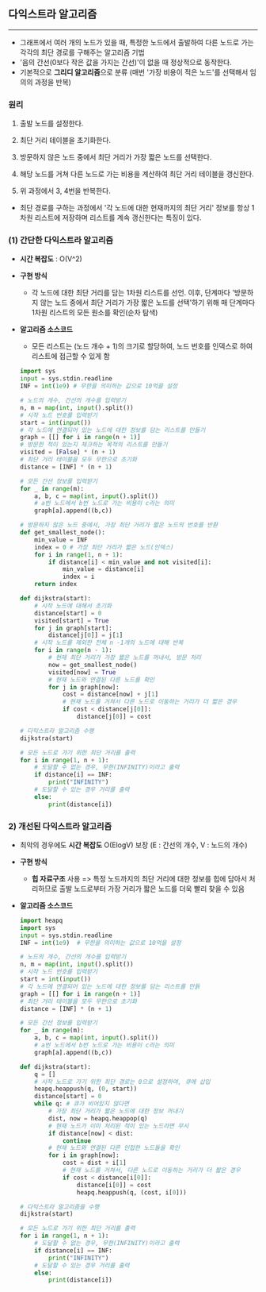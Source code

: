 ## 다익스트라 알고리즘

---

- 그래프에서 여러 개의 노드가 있을 때, 특정한 노드에서 출발하여 다른 노드로 가는 각각의 최단 경로를 구해주는 알고리즘 기법
- '음의 간선(0보다 작은 값을 가지는 간선)'이 없을 때 정상적으로 동작한다.
- 기본적으로 **그리디 알고리즘**으로 분류 (매번 '가장 비용이 적은 노드'를 선택해서 임의의 과정을 반복)

### **원리**

1. 출발 노드를 설정한다.

2. 최단 거리 테이블을 초기화한다.

3. 방문하지 않은 노드 중에서 최단 거리가 가장 짧은 노드를 선택한다.

4. 해당 노드를 거쳐 다른 노드로 가는 비용을 계산하여 최단 거리 테이블을 갱신한다.

5. 위 과정에서 3, 4번을 반복한다.

- 최단 경로를 구하는 과정에서 '각 노드에 대한 현재까지의 최단 거리' 정보를 항상 1차원 리스트에 저장하며 리스트를 계속 갱신한다는 특징이 있다.

### **(1) 간단한 다익스트라 알고리즘**

- **시간 복잡도** : O(V^2)
- **구현 방식**
    - 각 노드에 대한 최단 거리를 담는 1차원 리스트를 선언. 이후, 단계마다 '방문하지 않는 노드 중에서 최단 거리가 가장 짧은 노드를 선택'하기 위해 매 단계마다 1차원 리스트의 모든 원소를 확인(순차 탐색)
- **알고리즘 소스코드**
    - 모든 리스트는 (노드 개수 + 1)의 크기로 할당하여, 노드 번호를 인덱스로 하여 리스트에 접근할 수 있게 함
    
    ```python
    import sys
    input = sys.stdin.readline
    INF = int(1e9) # 무한을 의미하는 값으로 10억을 설정
    
    # 노드의 개수, 간선의 개수를 입력받기
    n, m = map(int, input().split())
    # 시작 노드 번호를 입력받기
    start = int(input())
    # 각 노드에 연결되어 있는 노드에 대한 정보를 담는 리스트를 만들기
    graph = [[] for i in range(n + 1)]
    # 방문한 적이 있는지 체크하는 목적의 리스트를 만들기
    visited = [False] * (n + 1)
    # 최단 거리 테이블을 모두 무한으로 초기화
    distance = [INF] * (n + 1)
    
    # 모든 간선 정보를 입력받기
    for _ in range(m):
        a, b, c = map(int, input().split())
        # a번 노드에서 b번 노드로 가는 비용이 c라는 의미
        graph[a].append((b,c))
    
    # 방문하지 않은 노드 중에서, 가장 최단 거리가 짧은 노드의 번호를 반환
    def get_smallest_node():
        min_value = INF
        index = 0 # 가장 최단 거리가 짧은 노드(인덱스)
        for i in range(1, n + 1):
            if distance[i] < min_value and not visited[i]:
                min_value = distance[i]
                index = i
        return index
    
    def dijkstra(start):
        # 시작 노드에 대해서 초기화
        distance[start] = 0
        visited[start] = True
        for j in graph[start]:
            distance[j[0]] = j[1]
        # 시작 노드를 제외한 전체 n -1개의 노드에 대해 반복
        for i in range(n - 1):
            # 현재 최단 거리가 가장 짧은 노드를 꺼내서, 방문 처리
            now = get_smallest_node()
            visited[now] = True
            # 현재 노드와 연결된 다른 노드를 확인
            for j in graph[now]:
                cost = distance[now] + j[1]
                # 현재 노드를 거쳐서 다른 노드로 이동하는 거리가 더 짧은 경우
                if cost < distance[j[0]]:
                    distance[j[0]] = cost
    
    # 다익스트라 알고리즘 수행
    dijkstra(start)
    
    # 모든 노드로 가기 위한 최단 거리를 출력
    for i in range(1, n + 1):
        # 도달할 수 없는 경우, 무한(INFINITY)이라고 출력
        if distance[i] == INF:
            print("INFINITY")
        # 도달할 수 있는 경우 거리를 출력
        else:
            print(distance[i])
    ```
    

### 2) 개선된 다익스트라 알고리즘

- 최악의 경우에도 **시간 복잡도** O(ElogV) 보장 (E : 간선의 개수, V : 노드의 개수)
- **구현 방식**
    - **힙 자료구조** 사용 => 특정 노드까지의 최단 거리에 대한 정보를 힙에 담아서 처리하므로 출발 노드로부터 가장 거리가 짧은 노드를 더욱 빨리 찾을 수 있음

- **알고리즘 소스코드**
    
    ```python
    import heapq
    import sys
    input = sys.stdin.readline
    INF = int(1e9)  # 무한을 의미하는 값으로 10억을 설정
    
    # 노드의 개수, 간선의 개수를 입력받기
    n, m = map(int, input().split())
    # 시작 노드 번호를 입력받기
    start = int(input())
    # 각 노드에 연결되어 있는 노드에 대한 정보를 담는 리스트를 만듥
    graph = [[] for i in range(n + 1)]
    # 최단 거리 테이블을 모두 무한으로 초기화
    distance = [INF] * (n + 1)
    
    # 모든 간선 정보를 입력받기
    for _ in range(m):
        a, b, c = map(int, input().split())
        # a번 노드에서 b번 노드로 가는 비용이 c라는 의미
        graph[a].append((b,c))
    
    def dijkstra(start):
        q = []
        # 시작 노드로 가기 위한 최단 경로는 0으로 설정하여, 큐에 삽입
        heapq.heappush(q, (0, start))
        distance[start] = 0
        while q: # 큐가 비어있지 않다면
            # 가장 최단 거리가 짧은 노드에 대한 정보 꺼내기
            dist, now = heapq.heappop(q)
            # 현재 노드가 이미 처리된 적이 있는 노드라면 무시
            if distance[now] < dist:
                continue
            # 현재 노드와 연결된 다른 인접한 노드들을 확인
            for i in graph[now]:
                cost = dist + i[1]
                # 현재 노드를 거쳐서, 다른 노드로 이동하는 거리가 더 짧은 경우
                if cost < distance[i[0]]:
                    distance[i[0]] = cost
                    heapq.heappush(q, (cost, i[0]))
    
    # 다익스트라 알고리즘을 수행
    dijkstra(start)
    
    # 모든 노드로 가기 위한 최단 거리를 출력
    for i in range(1, n + 1):
        # 도달할 수 없는 경우, 무한(INFINITY)이라고 출력
        if distance[i] == INF:
            print("INFINITY")
        # 도달할 수 있는 경우 거리를 출력
        else:
            print(distance[i])
    ```
